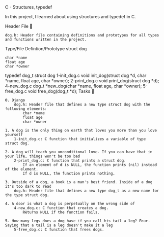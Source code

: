 C - Structures, typedef

In this project, I learned about using structures and typedef in C.


Header File 📁

    dog.h: Header file containing definitions and prototypes for all types and functions written in the project.

Type/File 	Defintion/Prototype
struct dog 	

    char *name
    float age
    char *owner

typedef dog_t 	struct dog
1-init_dog.c 	void init_dog(struct dog *d, char *name, float age, char *owner);
2-print_dog.c 	void print_dog(struct dog *d);
4-new_dog.c 	dog_t *new_dog(char *name, float age, char *owner);
5-free_dog.c 	void free_dog(dog_t *d);
Tasks 📃

    0. Django
        dog.h: Header file that defines a new type struct dog with the following elements:
            char *name
            float age
            char *owner

    1. A dog is the only thing on earth that loves you more than you love yourself
        1-init_dog.c: C function that initializes a variable of type struct dog.

    2. A dog will teach you unconditional love. If you can have that in your life, things won't be too bad
        2-print_dog.c: C function that prints a struct dog.
            If an element of d is NULL, the function prints (nil) instead of the element.
            If d is NULL, the function prints nothing.

    3. Outside of a dog, a book is a man's best friend. Inside of a dog it's too dark to read
        dog.h: Header file that defines a new type dog_t as a new name for the type struct dog.

    4. A door is what a dog is perpetually on the wrong side of
        4-new_dog.c: C function that creates a dog.
            Returns NULL if the function fails.

    5. How many legs does a dog have if you call his tail a leg? Four. Saying that a tail is a leg doesn't make it a leg
        5-free_dog.c: C function that frees dogs.

